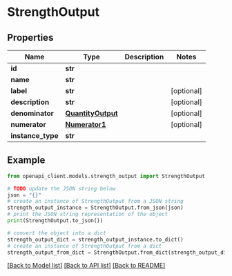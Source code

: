 # StrengthOutput


## Properties

Name | Type | Description | Notes
------------ | ------------- | ------------- | -------------
**id** | **str** |  | 
**name** | **str** |  | 
**label** | **str** |  | [optional] 
**description** | **str** |  | [optional] 
**denominator** | [**QuantityOutput**](QuantityOutput.md) |  | [optional] 
**numerator** | [**Numerator1**](Numerator1.md) |  | [optional] 
**instance_type** | **str** |  | 

## Example

```python
from openapi_client.models.strength_output import StrengthOutput

# TODO update the JSON string below
json = "{}"
# create an instance of StrengthOutput from a JSON string
strength_output_instance = StrengthOutput.from_json(json)
# print the JSON string representation of the object
print(StrengthOutput.to_json())

# convert the object into a dict
strength_output_dict = strength_output_instance.to_dict()
# create an instance of StrengthOutput from a dict
strength_output_from_dict = StrengthOutput.from_dict(strength_output_dict)
```
[[Back to Model list]](../README.md#documentation-for-models) [[Back to API list]](../README.md#documentation-for-api-endpoints) [[Back to README]](../README.md)


